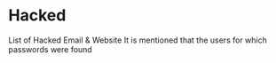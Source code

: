 # Hacked
List of Hacked Email &amp; Website
It is mentioned that the users for which passwords were found 
